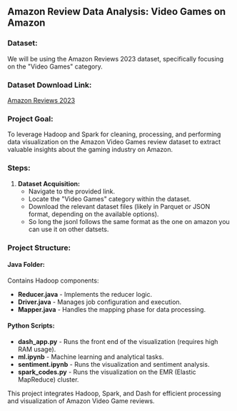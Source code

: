 ## Amazon Review Data Analysis: Video Games on Amazon

### **Dataset:**
We will be using the Amazon Reviews 2023 dataset, specifically focusing on the "Video Games" category.

### **Dataset Download Link:**
[Amazon Reviews 2023](https://amazon-reviews-2023.github.io/)

### **Project Goal:**
To leverage Hadoop and Spark for cleaning, processing, and performing data visualization on the Amazon Video Games review dataset to extract valuable insights about the gaming industry on Amazon.

### **Steps:**
1. **Dataset Acquisition:**
    * Navigate to the provided link.
    * Locate the "Video Games" category within the dataset.
    * Download the relevant dataset files (likely in Parquet or JSON format, depending on the available options).
    * So long the jsonl follows the same format as the one on amazon you can use it on other datsets.

### **Project Structure:**

#### **Java Folder:**
Contains Hadoop components:
- **Reducer.java** - Implements the reducer logic.
- **Driver.java** - Manages job configuration and execution.
- **Mapper.java** - Handles the mapping phase for data processing.

#### **Python Scripts:**
- **dash_app.py** - Runs the front end of the visualization (requires high RAM usage).
- **ml.ipynb** - Machine learning and analytical tasks.
- **sentiment.ipynb** - Runs the visualization and sentiment analysis.
- **spark_codes.py** - Runs the visualization on the EMR (Elastic MapReduce) cluster.

This project integrates Hadoop, Spark, and Dash for efficient processing and visualization of Amazon Video Game reviews.

